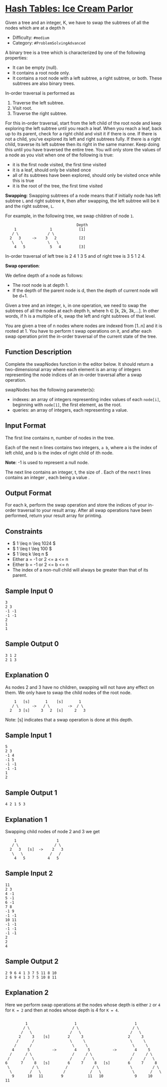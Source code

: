 # [Hash Tables: Ice Cream Parlor](https://www.hackerrank.com/challenges/ctci-ice-cream-parlor)

Given a tree and an integer, K, we have to swap the subtrees of
all the nodes which are at a depth h

- Difficulty:  `#medium`
- Category: `#ProblemSolvingAdvanced`

A binary tree is a tree which is characterized by one of the following properties:

- It can be empty (null).
- It contains a root node only.
- It contains a root node with a left subtree, a right subtree,
    or both. These subtrees are also binary trees.

In-order traversal is performed as

1. Traverse the left subtree.
2. Visit root.
3. Traverse the right subtree.

For this in-order traversal, start from the left child of the
root node and keep exploring the left subtree until you reach a leaf.
When you reach a leaf, back up to its parent,
check for a right child and visit it if there is one.
If there is not a child, you've explored its left and right subtrees fully.
If there is a right child, traverse its left subtree then
its right in the same manner.
Keep doing this until you have traversed the entire tree.
You will only store the values of a node as you visit
when one of the following is true:

- it is the first node visited, the first time visited
- it is a leaf, should only be visited once
- all of its subtrees have been explored,
    should only be visited once while this is true
- it is the root of the tree, the first time visited

**Swapping**: Swapping subtrees of a node means that if initially node
has left subtree `L` and right subtree `R`, then after swapping,
the left subtree will be `R` and the right subtree, `L`.

For example, in the following tree, we swap children of node `1`.

```text
                                Depth
    1               1            [1]
   / \             / \
  2   3     ->    3   2          [2]
   \   \           \   \
    4   5           5   4        [3]
```

In-order traversal of left tree is 2 4 1 3 5 and of right tree is 3 5 1 2 4.

**Swap operation**:

We define depth of a node as follows:

- The root node is at depth 1.
- If the depth of the parent node is d, then the depth of current node will be d+1.

Given a tree and an integer, `k`, in one operation, we need to swap
the subtrees of all the nodes at each depth h, where h ∈ [k, 2k, 3k,...].
In other words, if h is a multiple of k, swap the left and right
subtrees of that level.

You are given a tree of n nodes where nodes are indexed from [1..n]
and it is rooted at 1.
You have to perform t swap operations on it, and after each swap
operation print the in-order traversal of the current state of the tree.

## Function Description

Complete the swapNodes function in the editor below.
It should return a two-dimensional array where each element
is an array of integers representing the node indices of an in-order
traversal after a swap operation.

swapNodes has the following parameter(s):

- indexes: an array of integers representing index values of each `node[i]`,
    beginning with `node[1]`, the first element, as the root.
- queries: an array of integers, each representing a  value.

## Input Format

The first line contains n, number of nodes in the tree.

Each of the next n lines contains two integers, `a b`,
where a is the index of left child, and b is the index of right child of ith node.

**Note**: -1 is used to represent a null node.

The next line contains an integer, t, the size of .
Each of the next t lines contains an integer , each being a value .

## Output Format

For each k, perform the swap operation and store the indices of your
in-order traversal to your result array.
After all swap operations have been performed, return your result array for printing.

## Constraints

- $ 1 \leq n \leq 1024 $
- $ 1 \leq t \leq 100 $
- $ 1 \leq k \leq n $
- Either a = -1 or 2 <= a <= n
- Either b = -1 or 2 <= b <= n
- The index of a non-null child will always be greater than that of its parent.

## Sample Input 0

```text
3
2 3
-1 -1
-1 -1
2
1
1
```

## Sample Output 0

```text
3 1 2
2 1 3
```

## Explanation 0

As nodes 2 and 3 have no children, swapping will not have any effect on them.
We only have to swap the child nodes of the root node.

```text
    1   [s]       1    [s]       1
   / \      ->   / \        ->  / \
  2   3 [s]     3   2  [s]     2   3
```

Note: [s] indicates that a swap operation is done at this depth.

## Sample Input 1

```text
5
2 3
-1 4
-1 5
-1 -1
-1 -1
1
2
```

## Sample Output 1

```text
4 2 1 5 3
```

## Explanation 1

Swapping child nodes of node 2 and 3 we get

```text
    1                  1
   / \                / \
  2   3   [s]  ->    2   3
   \   \            /   /
    4   5          4   5
```

## Sample Input 2

```text
11
2 3
4 -1
5 -1
6 -1
7 8
-1 9
-1 -1
10 11
-1 -1
-1 -1
-1 -1
2
2
4
```

## Sample Output 2

```text
2 9 6 4 1 3 7 5 11 8 10
2 6 9 4 1 3 7 5 10 8 11
```

## Explanation 2

Here we perform swap operations at the nodes whose depth is either
`2` or `4` for `K = 2` and then at nodes whose depth is 4 for `K = 4`.

```text

         1                     1                          1
        / \                   / \                        / \
       /   \                 /   \                      /   \
      2     3    [s]        2     3                    2     3
     /      /                \     \                    \     \
    /      /                  \     \                    \     \
   4      5          ->        4     5          ->        4     5
  /      / \                  /     / \                  /     / \
 /      /   \                /     /   \                /     /   \
6      7     8   [s]        6     7     8   [s]        6     7     8
 \          / \            /           / \              \         / \
  \        /   \          /           /   \              \       /   \
   9      10   11        9           11   10              9     10   11
```
